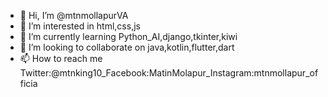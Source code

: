 - 👋 Hi, I’m @mtnmollapurVA
- 👀 I’m interested in html,css,js
- 🌱 I’m currently learning Python_AI,django,tkinter,kiwi
- 💞️ I’m looking to collaborate on java,kotlin,flutter,dart
- 📫 How to reach me Twitter:@mtnking10_Facebook:MatinMolapur_Instagram:mtnmollapur_officia
